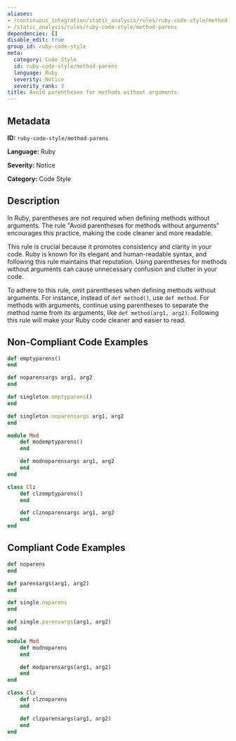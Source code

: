 ```yaml
---
aliases:
- /continuous_integration/static_analysis/rules/ruby-code-style/method-parens
- /static_analysis/rules/ruby-code-style/method-parens
dependencies: []
disable_edit: true
group_id: ruby-code-style
meta:
  category: Code Style
  id: ruby-code-style/method-parens
  language: Ruby
  severity: Notice
  severity_rank: 3
title: Avoid parentheses for methods without arguments
---
```

<!--  SOURCED FROM https://github.com/DataDog/datadog-static-analyzer-rule-docs -->


## Metadata
**ID:** `ruby-code-style/method-parens`

**Language:** Ruby

**Severity:** Notice

**Category:** Code Style

## Description
In Ruby, parentheses are not required when defining methods without arguments. The rule "Avoid parentheses for methods without arguments" encourages this practice, making the code cleaner and more readable. 

This rule is crucial because it promotes consistency and clarity in your code. Ruby is known for its elegant and human-readable syntax, and following this rule maintains that reputation. Using parentheses for methods without arguments can cause unnecessary confusion and clutter in your code.

To adhere to this rule, omit parentheses when defining methods without arguments. For instance, instead of `def method()`, use `def method`. For methods with arguments, continue using parentheses to separate the method name from its arguments, like `def method(arg1, arg2)`. Following this rule will make your Ruby code cleaner and easier to read.

## Non-Compliant Code Examples
```ruby
def emptyparens()
end

def noparensargs arg1, arg2
end

def singleton.emptyparens()
end

def singleton.noparensargs arg1, arg2
end

module Mod
    def modemptyparens()
    end

    def modnoparensargs arg1, arg2
    end
end

class Clz
    def clzemptyparens()
    end

    def clznoparensargs arg1, arg2
    end
end
```

## Compliant Code Examples
```ruby
def noparens
end

def parensargs(arg1, arg2)
end

def single.noparens
end

def single.parensargs(arg1, arg2)
end

module Mod
    def modnoparens
    end

    def modparensargs(arg1, arg2)
    end
end

class Clz
    def clznoparens
    end

    def clzparensargs(arg1, arg2)
    end
end
```
